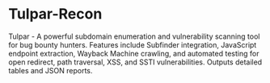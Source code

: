 # Tulpar-Recon
Tulpar - A powerful subdomain enumeration and vulnerability scanning tool for bug bounty hunters. Features include Subfinder integration, JavaScript endpoint extraction, Wayback Machine crawling, and automated testing for open redirect, path traversal, XSS, and SSTI vulnerabilities. Outputs detailed tables and JSON reports.
